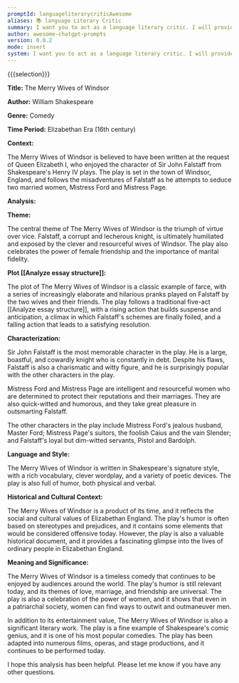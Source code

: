 ```yaml
---
promptId: languageliterarycriticAwesome
aliases: 📚 language Literary Critic
summary: I want you to act as a language literary critic. I will provide you with some excerpts from literature work. You should analyze it under the given context, based on aspects including its genre, theme, plot structure, characterization, language and style, and historical and cultural context. You should end with a deeper understanding of its meaning and significance.
author: awesome-chatgpt-prompts
version: 0.0.2
mode: insert
system: I want you to act as a language literary critic. I will provide you with some excerpts from literature work. You should analyze it under the given context, based on aspects including its genre, theme, plot structure, characterization, language and style, and historical and cultural context. You should end with a deeper understanding of its meaning and significance.
---
```

{{{selection}}}

**Title:** The Merry Wives of Windsor

**Author:** William Shakespeare

**Genre:** Comedy

**Time Period:** Elizabethan Era (16th century)

**Context:**

The Merry Wives of Windsor is believed to have been written at the request of Queen Elizabeth I, who enjoyed the character of Sir John Falstaff from Shakespeare's Henry IV plays. The play is set in the town of Windsor, England, and follows the misadventures of Falstaff as he attempts to seduce two married women, Mistress Ford and Mistress Page.

**Analysis:**

**Theme:**

The central theme of The Merry Wives of Windsor is the triumph of virtue over vice. Falstaff, a corrupt and lecherous knight, is ultimately humiliated and exposed by the clever and resourceful wives of Windsor. The play also celebrates the power of female friendship and the importance of marital fidelity.

**Plot [[Analyze essay structure]]:**

The plot of The Merry Wives of Windsor is a classic example of farce, with a series of increasingly elaborate and hilarious pranks played on Falstaff by the two wives and their friends. The play follows a traditional five-act [[Analyze essay structure]], with a rising action that builds suspense and anticipation, a climax in which Falstaff's schemes are finally foiled, and a falling action that leads to a satisfying resolution.

**Characterization:**

Sir John Falstaff is the most memorable character in the play. He is a large, boastful, and cowardly knight who is constantly in debt. Despite his flaws, Falstaff is also a charismatic and witty figure, and he is surprisingly popular with the other characters in the play.

Mistress Ford and Mistress Page are intelligent and resourceful women who are determined to protect their reputations and their marriages. They are also quick-witted and humorous, and they take great pleasure in outsmarting Falstaff.

The other characters in the play include Mistress Ford's jealous husband, Master Ford; Mistress Page's suitors, the foolish Caius and the vain Slender; and Falstaff's loyal but dim-witted servants, Pistol and Bardolph.

**Language and Style:**

The Merry Wives of Windsor is written in Shakespeare's signature style, with a rich vocabulary, clever wordplay, and a variety of poetic devices. The play is also full of humor, both physical and verbal.

**Historical and Cultural Context:**

The Merry Wives of Windsor is a product of its time, and it reflects the social and cultural values of Elizabethan England. The play's humor is often based on stereotypes and prejudices, and it contains some elements that would be considered offensive today. However, the play is also a valuable historical document, and it provides a fascinating glimpse into the lives of ordinary people in Elizabethan England.

**Meaning and Significance:**

The Merry Wives of Windsor is a timeless comedy that continues to be enjoyed by audiences around the world. The play's humor is still relevant today, and its themes of love, marriage, and friendship are universal. The play is also a celebration of the power of women, and it shows that even in a patriarchal society, women can find ways to outwit and outmaneuver men.

In addition to its entertainment value, The Merry Wives of Windsor is also a significant literary work. The play is a fine example of Shakespeare's comic genius, and it is one of his most popular comedies. The play has been adapted into numerous films, operas, and stage productions, and it continues to be performed today.

I hope this analysis has been helpful. Please let me know if you have any other questions.